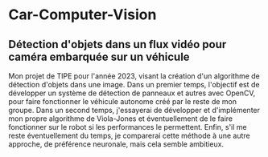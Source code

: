 # Car-Computer-Vision
## Détection d'objets dans un flux vidéo pour caméra embarquée sur un véhicule
Mon projet de TIPE pour l'année 2023, visant la création d'un algorithme de détection d'objets dans une image.
Dans un premier temps, l'objectif est de développer un système de détection de panneaux et autres avec OpenCV, pour faire fonctionner le véhicule autonome créé par le reste de mon groupe.
Dans un second temps, j'essayerai de développer et d'implémenter mon propre algorithme de Viola-Jones et éventuellement de le faire fonctionner sur le robot si les performances le permettent.
Enfin, s'il me reste éventuellement du temps, je comparerai cette méthode à une autre approche, de préférence neuronale, mais cela semble ambitieux.